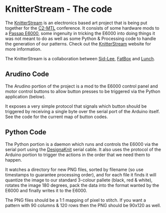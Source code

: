 KnitterStream - The code
========================

The [KnitterStream][ks] is an electronics based art project that is being
put together for the [C2-MTL][c2] conference. It consists of some hardware
mods to a [Passap E6000][e6000], some ingenuity in tricking the E6000 into
doing things it was not meant to do as well as some Python & Processing
code to handle the generation of our patterns. Check out the [KnitterStream][ks]
website for more information.

The KnitterStream is a collaboration between [Sid-Lee][sl], [FatBox][fb] and
[Lunch][lu].

Arudino Code
------------
The Arudino portion of the project is a mod to the E6000 control panel
and motor control buttons to allow button presses to be triggered via
the Python application (below).

It exposes a very simple protocol that signals which button should be
triggered by receiving a single byte over the serial port of the
Arduino itself. See the code for the current map of button codes.


Python Code
-----------
The Python portion is a daemon which runs and controls the E6000 via
the serial port using the [DesignaKnit][dk] serial cable. It also uses
the protocol of the Arduino portion to trigger the actions in the
order that we need them to happen.

It watches a directory for new PNG files, sorted by filename (so use
timestamps to guarantee processing order), and for each file it finds
it will quantize the image to our standard 3-colour pallete (black,
red & white), rotates the image 180 degrees, pack the data into the
format wanted by the E6000 and finally writes it to the E6000.

The PNG files should be a 1:1 mapping of pixel to stitch. If you want
a pattern with 90 columns & 120 rows then the PNG should be 90x120 as
well.


[ks]: http://www.knitterstream.com
[dk]: http://www.softbyte.co.uk/dk7.htm
[c2]: http://c2mtl.com/
[e6000]: http://www.knittingmachinemuseum.com/Passap_E6000.php
[sl]: http://www.sidlee.com/
[fb]: http://fatbox.ca/
[lu]: http://thelunchsite.com/
